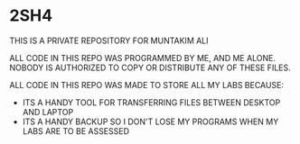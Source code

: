 # 2SH4

THIS IS A PRIVATE REPOSITORY FOR MUNTAKIM ALI

ALL CODE IN THIS REPO WAS PROGRAMMED BY ME, AND ME ALONE.
NOBODY IS AUTHORIZED TO COPY OR DISTRIBUTE ANY OF THESE FILES.

ALL CODE IN THIS REPO WAS MADE TO STORE ALL MY LABS BECAUSE:
  - ITS A HANDY TOOL FOR TRANSFERRING FILES BETWEEN DESKTOP AND LAPTOP
  - ITS A HANDY BACKUP SO I DON'T LOSE MY PROGRAMS WHEN MY LABS ARE TO BE ASSESSED
